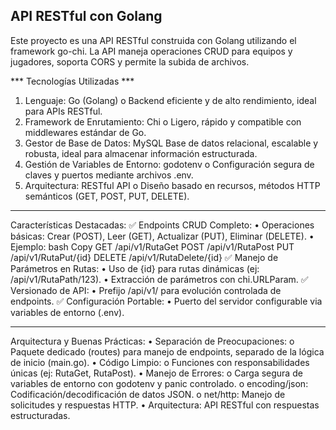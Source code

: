 ## API RESTful con Golang

Este proyecto es una API RESTful construida con Golang utilizando el framework go-chi. La API maneja operaciones CRUD para equipos y jugadores, soporta CORS y permite la subida de archivos.

*** Tecnologías Utilizadas ***
1.	Lenguaje: Go (Golang)
o	Backend eficiente y de alto rendimiento, ideal para APIs RESTful.
2.	Framework de Enrutamiento: Chi
o	Ligero, rápido y compatible con middlewares estándar de Go.
3. Gestor de Base de Datos: MySQL
Base de datos relacional, escalable y robusta, ideal para almacenar información estructurada.
4.	Gestión de Variables de Entorno: godotenv
o	Configuración segura de claves y puertos mediante archivos .env.
5.	Arquitectura: RESTful API
o	Diseño basado en recursos, métodos HTTP semánticos (GET, POST, PUT, DELETE).
____________________________
Características Destacadas:
✅ Endpoints CRUD Completo:
•	Operaciones básicas: Crear (POST), Leer (GET), Actualizar (PUT), Eliminar (DELETE).
•	Ejemplo:
bash
Copy
GET    /api/v1/RutaGet
POST   /api/v1/RutaPost
PUT    /api/v1/RutaPut/{id}
DELETE /api/v1/RutaDelete/{id}
✅ Manejo de Parámetros en Rutas:
•	Uso de {id} para rutas dinámicas (ej: /api/v1/RutaPath/123).
•	Extracción de parámetros con chi.URLParam.
✅ Versionado de API:
•	Prefijo /api/v1/ para evolución controlada de endpoints.
✅ Configuración Portable:
•	Puerto del servidor configurable via variables de entorno (.env).
________________________________________
Arquitectura y Buenas Prácticas:
•	Separación de Preocupaciones:
o	Paquete dedicado (routes) para manejo de endpoints, separado de la lógica de inicio (main.go).
•	Código Limpio:
o	Funciones con responsabilidades únicas (ej: RutaGet, RutaPost).
•	Manejo de Errores:
o	Carga segura de variables de entorno con godotenv y panic controlado.
o	encoding/json: Codificación/decodificación de datos JSON.
o	net/http: Manejo de solicitudes y respuestas HTTP.
•	Arquitectura: API RESTful con respuestas estructuradas.


